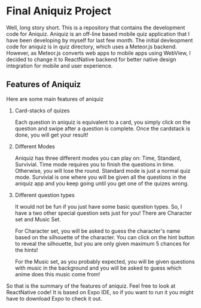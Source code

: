 # **Final Aniquiz Project**

Well, long story short. This is a repository that contains the development code for Aniquiz.
Aniquiz is an off-line based mobile quiz application that I have been developing by myself for last few month.
The initial devleopment code for aniquiz is in quiz directory, which uses a Meteor.js backend.
However, as Meteor.js converts web apps to mobile apps using WebView, I decided to change it to ReactNative backend
for better native design integration for mobile and user experience.

## **Features of Aniquiz**
   Here are some main features of aniquiz
   
   1. Card-stacks of quizes
   
      Each question in aniquiz is equivalent to a card, you simply click on the question and swipe after a question is complete.
      Once the cardstack is done, you will get your result!
      
   2. Different Modes
   
      Aniquiz has three different modes you can play on: Time, Standard, Survivial.
      Time mode requires you to finish the questions in time. Otherwise, you will lose the round.
      Standard mode is just a normal quiz mode.
      Survivial is one where you will be given all the questions in the aniquiz app and you keep going until you get one of the
      quizes wrong.
      
   3. Different question types
   
      It would not be fun if you just have some basic question types.
      So, I have a two other special question sets just for you! There are Character set and Music Set.
      
      For Character set, you will be asked to guess the character's name based on the silhouette of the character.
      You can click on the hint button to reveal the silhouette, but you are only given maximum 5 chances for the hints!
      
      For the Music set, as you probably expected, you will be given questions with music in the background and you will be
      asked to guess which anime does this music come from!
      
  So that is the summary of the features of aniquiz. Feel free to look at ReactNative code! It is based on Expo IDE, so if you want to
  run it you might have to download Expo to check it out.
